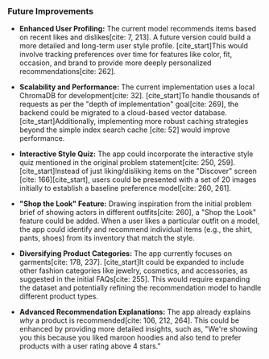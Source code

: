 ### Future Improvements

* **Enhanced User Profiling:** The current model recommends items based on recent likes and dislikes[cite: 7, 213]. A future version could build a more detailed and long-term user style profile. [cite_start]This would involve tracking preferences over time for features like color, fit, occasion, and brand to provide more deeply personalized recommendations[cite: 262].

* **Scalability and Performance:** The current implementation uses a local ChromaDB for development[cite: 32]. [cite_start]To handle thousands of requests as per the "depth of implementation" goal[cite: 269], the backend could be migrated to a cloud-based vector database. [cite_start]Additionally, implementing more robust caching strategies beyond the simple index search cache [cite: 52] would improve performance.

* **Interactive Style Quiz:** The app could incorporate the interactive style quiz mentioned in the original problem statement[cite: 250, 259]. [cite_start]Instead of just liking/disliking items on the "Discover" screen [cite: 166][cite_start], users could be presented with a set of 20 images initially to establish a baseline preference model[cite: 260, 261].

* **"Shop the Look" Feature:** Drawing inspiration from the initial problem brief of showing actors in different outfits[cite: 260], a "Shop the Look" feature could be added. When a user likes a particular outfit on a model, the app could identify and recommend individual items (e.g., the shirt, pants, shoes) from its inventory that match the style.

* **Diversifying Product Categories:** The app currently focuses on garments[cite: 178, 237]. [cite_start]It could be expanded to include other fashion categories like jewelry, cosmetics, and accessories, as suggested in the initial FAQs[cite: 255]. This would require expanding the dataset and potentially refining the recommendation model to handle different product types.

* **Advanced Recommendation Explanations:** The app already explains *why* a product is recommended[cite: 106, 212, 264]. This could be enhanced by providing more detailed insights, such as, "We're showing you this because you liked maroon hoodies and also tend to prefer products with a user rating above 4 stars."
